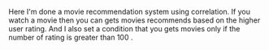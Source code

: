 Here I'm done a movie recommendation system using correlation.  If you watch a movie then you can gets movies recommends based on the higher user rating. And I also set a condition that you gets movies only if the number of rating is greater than 100 .
